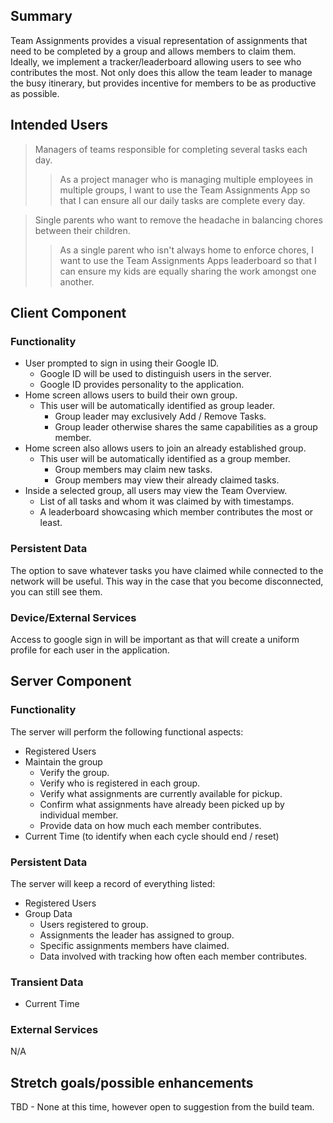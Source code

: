 ## Summary

Team Assignments provides a visual representation of assignments that need to be completed by a group and allows members to claim them. Ideally, we implement a tracker/leaderboard allowing users to see who contributes the most. Not only does this allow the team leader to manage the busy itinerary, but provides incentive for members to be as productive as possible. 

## Intended Users
> Managers of teams responsible for completing several tasks each day.
>> As a project manager who is managing multiple employees in multiple groups, I want to use the Team Assignments App so that I can ensure all our daily tasks are complete every day.

> Single parents who want to remove the headache in balancing chores between their children. 
>> As a single parent who isn't always home to enforce chores, I want to use the Team Assignments Apps leaderboard so that I can ensure my kids are equally sharing the work amongst one another.

## Client Component

### Functionality


* User prompted to sign in using their Google ID.
  * Google ID will be used to distinguish users in the server. 
  * Google ID provides personality to the application. 
* Home screen allows users to build their own group. 
  * This user will be automatically identified as group leader. 
    * Group leader may exclusively Add / Remove Tasks.
    * Group leader otherwise shares the same capabilities as a group member. 
* Home screen also allows users to join an already established group. 
  * This user will be automatically identified as a group member. 
    * Group members may claim new tasks. 
    * Group members may view their already claimed tasks. 
* Inside a selected group, all users may view the Team Overview. 
  * List of all tasks and whom it was claimed by with timestamps. 
  * A leaderboard showcasing which member contributes the most or least.

### Persistent Data

The option to save whatever tasks you have claimed while connected to the network will be useful. This way in the case that you become disconnected, you can still see them. 
    
### Device/External Services

Access to google sign in will be important as that will create a uniform profile for each user in the application. 
    
## Server Component

### Functionality

The server will perform the following functional aspects: 
* Registered Users
* Maintain the group
    * Verify the group. 
    * Verify who is registered in each group.
    * Verify what assignments are currently available for pickup. 
    * Confirm what assignments have already been picked up by individual member. 
    * Provide data on how much each member contributes. 
* Current Time (to identify when each cycle should end / reset)

### Persistent Data

The server will keep a record of everything listed:
* Registered Users
* Group Data
    * Users registered to group.
    * Assignments the leader has assigned to group.
    * Specific assignments members have claimed.
    * Data involved with tracking how often each member contributes.

### Transient Data

* Current Time


### External Services

N/A
    
## Stretch goals/possible enhancements 

TBD - None at this time, however open to suggestion from the build team. 
